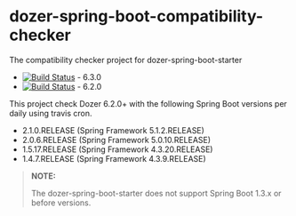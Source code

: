 # dozer-spring-boot-compatibility-checker

The compatibility checker project for dozer-spring-boot-starter

* [![Build Status](https://travis-ci.org/kazuki43zoo/dozer-spring-boot-compatibility-checker.svg?branch=6.3.x)](https://travis-ci.org/kazuki43zoo/dozer-spring-boot-compatibility-checker) - 6.3.0
* [![Build Status](https://travis-ci.org/kazuki43zoo/dozer-spring-boot-compatibility-checker.svg?branch=6.2.x)](https://travis-ci.org/kazuki43zoo/dozer-spring-boot-compatibility-checker) - 6.2.0

This project check Dozer 6.2.0+ with the following Spring Boot versions per daily using travis cron.

* 2.1.0.RELEASE (Spring Framework 5.1.2.RELEASE)
* 2.0.6.RELEASE (Spring Framework 5.0.10.RELEASE)
* 1.5.17.RELEASE (Spring Framework 4.3.20.RELEASE)
* 1.4.7.RELEASE (Spring Framework 4.3.9.RELEASE)

> **NOTE:**
>
> The dozer-spring-boot-starter does not support Spring Boot 1.3.x or before versions.
